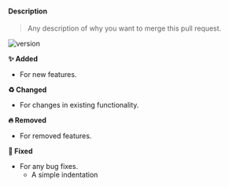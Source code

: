 #### Description
> Any description of why you want to merge this pull request.

![version](https://img.shields.io/badge/version-v0.0.0-EBCB8B?style=for-the-badge)

**✨ Added**
-   For new features.

**♻️ Changed**
-   For changes in existing functionality.

**🔥 Removed**
-   For removed features.

**🐛 Fixed**
-   For any bug fixes.
    -   A simple indentation
